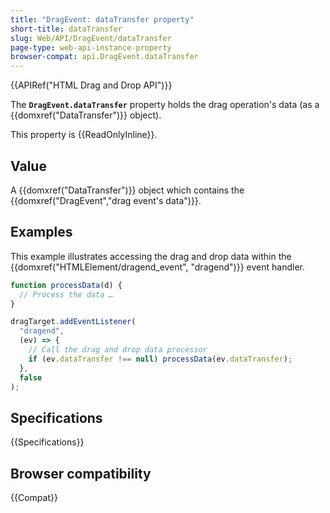 ```yaml
---
title: "DragEvent: dataTransfer property"
short-title: dataTransfer
slug: Web/API/DragEvent/dataTransfer
page-type: web-api-instance-property
browser-compat: api.DragEvent.dataTransfer
---
```


{{APIRef("HTML Drag and Drop API")}}

The **`DragEvent.dataTransfer`** property holds the drag
operation's data (as a {{domxref("DataTransfer")}} object).

This property is {{ReadOnlyInline}}.

## Value

A {{domxref("DataTransfer")}} object which contains the {{domxref("DragEvent","drag event's data")}}.

## Examples

This example illustrates accessing the drag and drop data within the
{{domxref("HTMLElement/dragend_event", "dragend")}} event handler.

```js
function processData(d) {
  // Process the data …
}

dragTarget.addEventListener(
  "dragend",
  (ev) => {
    // Call the drag and drop data processor
    if (ev.dataTransfer !== null) processData(ev.dataTransfer);
  },
  false
);
```

## Specifications

{{Specifications}}

## Browser compatibility

{{Compat}}
